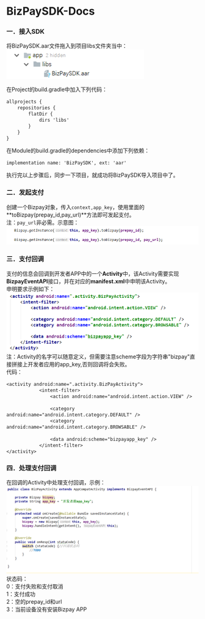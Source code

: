 # BizPaySDK-Docs
### 一．接入SDK

将BizPaySDK.aar文件拖入到项目libs文件夹当中：  
![Image Url](https://raw.githubusercontent.com/CrazyTeaFs/BizPaySDK-Docs/master/AndroidSDK/1.png)   
  
在Project的build.gradle中加入下列代码：  
```
allprojects {
    repositories {
        flatDir {
            dirs 'libs'
        }
    }
}
```

在Module的build.gradle的dependencies中添加下列依赖：  
``` 
implementation name: 'BizPaySDK', ext: 'aar'
```

执行完以上步骤后，同步一下项目，就成功将BizPaySDK导入项目中了。


### 二．发起支付
创建一个Bizpay对象，传入```context,app_key```，使用里面的**toBizpay(prepay\_id,pay\_url)**方法即可发起支付。  
注：```pay_url```非必需。示意图：      
![Image Url](https://raw.githubusercontent.com/CrazyTeaFs/BizPaySDK-Docs/master/AndroidSDK/2.png)   

### 三．支付回调
支付的信息会回调到开发者APP中的一个**Activity**中，该Activity需要实现**BizpayEventAPI**接口，并在对应的**manifest.xml**中申明该Activity。  
申明要求示例如下：  
![Image Url](https://raw.githubusercontent.com/CrazyTeaFs/BizPaySDK-Docs/master/AndroidSDK/3.png)   
注：Activity的名字可以随意定义，但需要注意scheme字段为字符串"bizpay"直接拼接上开发者应用的app_key,否则回调将会失败。  
代码：
```
<activity android:name=".activity.BizPayActivity">
            <intent-filter>
                <action android:name="android.intent.action.VIEW" />

                <category android:name="android.intent.category.DEFAULT" />
                <category android:name="android.intent.category.BROWSABLE" />

                <data android:scheme="bizpayapp_key" />
            </intent-filter>
</activity>
```


### 四．处理支付回调 

在回调的Activity中处理支付回调，示例：
![Image Url](https://raw.githubusercontent.com/CrazyTeaFs/BizPaySDK-Docs/master/AndroidSDK/4.png)   
状态码：  
0：支付失败和支付取消  
1：支付成功  
2：空的prepay\_id和url   
3：当前设备没有安装Bizpay APP
